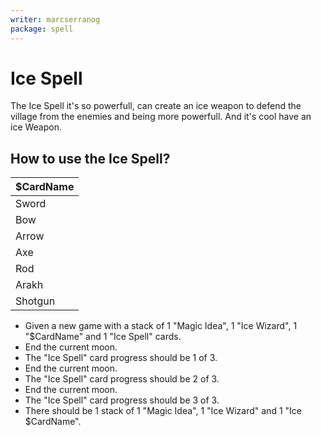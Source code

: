 ```yaml
---
writer: marcserranog
package: spell
---
```


# Ice Spell

The Ice Spell it's so powerfull, can create
an ice weapon to defend the village from the enemies 
and being more powerfull. And it's cool have an ice Weapon.

## How to use the Ice Spell?

| $CardName |
|-----------|
| Sword     |
| Bow       |
| Arrow     |
| Axe       |
| Rod       |
| Arakh     |
| Shotgun   |


* Given a new game with a stack of 1 "Magic Idea", 1 "Ice Wizard", 1 "$CardName" and 1 "Ice Spell" cards.
* End the current moon.
* The "Ice Spell" card progress should be 1 of 3.
* End the current moon.
* The "Ice Spell" card progress should be 2 of 3.
* End the current moon.
* The "Ice Spell" card progress should be 3 of 3.
* There should be 1 stack of 1 "Magic Idea", 1 "Ice Wizard" and 1 "Ice $CardName". 
